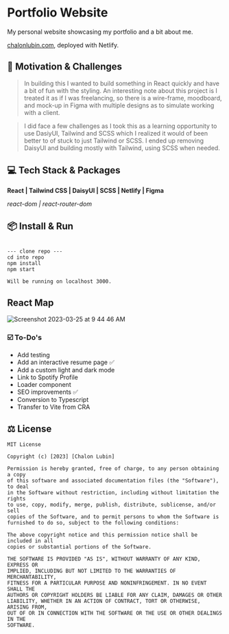 # Portfolio Website

My personal website showcasing my portfolio and a bit about me.

[chalonlubin.com](https://chalonlubin.com), deployed with Netlify.


## 🧐 Motivation & Challenges


> In building this I wanted to build something in React quickly and have a bit of fun with the styling. An interesting note about this project is I treated it as if I was freelancing, so there is a wire-frame, moodboard, and mock-up in Figma with multiple designs as to simulate working with a client.

>I did face a few challenges as I took this as a learning opportunity to use DasiyUI, Tailwind and SCSS which I realized it would of been better to of stuck to just Tailwind or SCSS.  I ended up removing DaisyUI and building mostly with Tailwind, using SCSS when needed.

## 💻 Tech Stack & Packages

**React | Tailwind CSS | DaisyUI | SCSS | Netlify | Figma**

_react-dom | react-router-dom_


## 📦 Install & Run

```shell

--- clone repo ---
cd into repo
npm install
npm start

Will be running on localhost 3000.
```


## React Map
![Screenshot 2023-03-25 at 9 44 46 AM](https://user-images.githubusercontent.com/100496097/227730498-65fafe14-fd92-44a8-9340-5bd406dde52d.png)


### ☑️ To-Do's

- Add testing
- Add an interactive resume page ✅
- Add a custom light and dark mode
- Link to Spotify Profile
- Loader component
- SEO improvements ✅
- Conversion to Typescript
- Transfer to Vite from CRA

## ⚖️ License

```
MIT License

Copyright (c) [2023] [Chalon Lubin]

Permission is hereby granted, free of charge, to any person obtaining a copy
of this software and associated documentation files (the "Software"), to deal
in the Software without restriction, including without limitation the rights
to use, copy, modify, merge, publish, distribute, sublicense, and/or sell
copies of the Software, and to permit persons to whom the Software is
furnished to do so, subject to the following conditions:

The above copyright notice and this permission notice shall be included in all
copies or substantial portions of the Software.

THE SOFTWARE IS PROVIDED "AS IS", WITHOUT WARRANTY OF ANY KIND, EXPRESS OR
IMPLIED, INCLUDING BUT NOT LIMITED TO THE WARRANTIES OF MERCHANTABILITY,
FITNESS FOR A PARTICULAR PURPOSE AND NONINFRINGEMENT. IN NO EVENT SHALL THE
AUTHORS OR COPYRIGHT HOLDERS BE LIABLE FOR ANY CLAIM, DAMAGES OR OTHER
LIABILITY, WHETHER IN AN ACTION OF CONTRACT, TORT OR OTHERWISE, ARISING FROM,
OUT OF OR IN CONNECTION WITH THE SOFTWARE OR THE USE OR OTHER DEALINGS IN THE
SOFTWARE.
```


